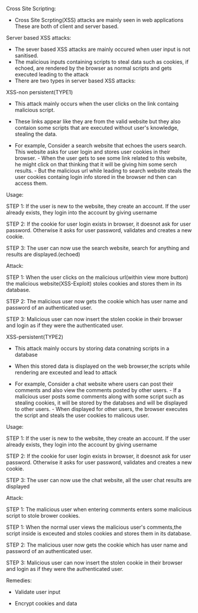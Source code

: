 Cross Site Scripting:

- Cross Site Scrpting(XSS) attacks are mainly seen in web applications These are both of client and server based.

Server based XSS attacks:

-  The sever based XSS attacks are mainly occured when user input is not sanitised.
-  The malicious inputs containing scripts to steal data such as cookies, if echoed, are rendered by the browser as normal scripts and gets executed leading to the attack
-  There are two types in server based XSS attacks:

XSS-non persistent(TYPE1)
- This attack mainly occurs when the user clicks on the link containg malicious script. 
- These links appear like they are from the valid website but they also contaion some scripts that are executed without user's knowledge, stealing the data.

- For example, Consider a search website that echoes the users search. This website asks for user login and stores user cookies in their browser.
        - When the user gets to see some link related to this website, he might click on that thinking that it will be giving him some serch results.
        - But the malicious url while leading to search website steals the user cookies containg login info stored in the browser nd then can access them.

Usage:

STEP 1: If the user is new to the website, they create an account.
        If the user already exists, they login into the account by giving username
        
STEP 2: If the cookie for user login exists in browser, it doesnot ask for user password.
        Otherwise it asks for user password, validates and creates a new cookie.
        
STEP 3: The user can now use the search website, search for anything and results are displayed.(echoed)

Attack:

STEP 1: When the user clicks on the malicious url(within view more button) the malicious website(XSS-Exploit) stoles cookies and stores them in its database.

STEP 2: The malicious user now gets the cookie which has user name and password of an authenticated user.

STEP 3: Malicious user can now insert the stolen cookie in their browser and login as if they were the authenticated user.

XSS-persistent(TYPE2)
- This attack mainly occurs by storing data conatning scripts in a database
- When this stored data is displayed on the web browser,the scripts while rendering are exceuted and lead to attack

- For example, Consider a chat website where users can post their comments and also view the comments posted by other users.
        - If a malicious user posts some comments along with some script such as stealing cookies, it will be stored by the databses and will be displayed to other users.
        - When displayed for other users, the browser executes the script and steals the user cookies to malicous user.

Usage:

STEP 1: If the user is new to the website, they create an account.
        If the user already exists, they login into the account by giving username
        
STEP 2: If the cookie for user login exists in browser, it doesnot ask for user password.
        Otherwise it asks for user password, validates and creates a new cookie.
        
STEP 3: The user can now use the chat website, all the user chat results are displayed

Attack:

STEP 1: The malicious user when entering comments enters some malicious script to stole brower cookies.

STEP 1: When the  normal user views the malicious user's comments,the script inside is exceuted and stoles cookies and stores them in its database.

STEP 2: The malicious user now gets the cookie which has user name and password of an authenticated user.

STEP 3: Malicious user can now insert the stolen cookie in their browser and login as if they were the authenticated user.

Remedies:

- Validate user input

- Encrypt cookies and data

